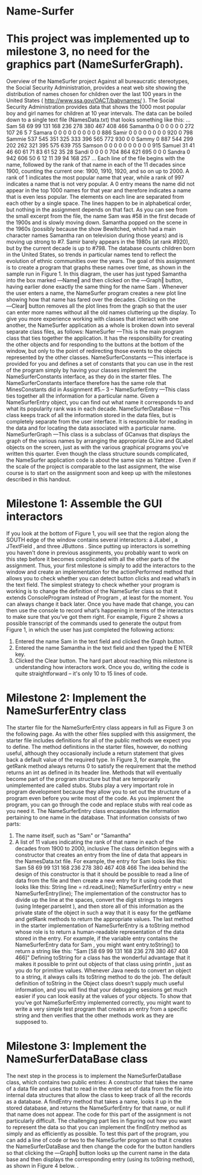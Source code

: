 # Name-Surfer

# This project was implemented up to milestone 3, no need for the graphics part (NameSurferGraph).

Overview of the NameSurfer project
Against all bureaucratic stereotypes, the Social Security Administration, provides a neat web site showing the distribution of names chosen for children over the last 100 years in the United States ( http://www.ssa.gov/OACT/babynames/ ). The Social Security Administration provides data that shows the 1000 most popular boy and girl names for children at 10 year intervals. The data can be boiled down to a single text file (NamesData.txt) that looks something like this:
...
         Sam 58 69 99 131 168 236 278 380 467 408 466
         Samantha 0 0 0 0 0 0 272 107 26 5 7
         Samara 0 0 0 0 0 0 0 0 0 0 886
         Samir 0 0 0 0 0 0 0 0 920 0 798
         Sammie 537 545 351 325 333 396 565 772 930 0 0
         Sammy 0 887 544 299 202 262 321 395 575 639 755
         Samson 0 0 0 0 0 0 0 0 0 0 915
         Samuel 31 41 46 60 61 71 83 61 52 35 28
Sandi 0 0 0 0 704 864 621 695 0 0 0 Sandra 0 942 606 50 6 12 11 39 94 168 257 ...
Each line of the file begins with the name, followed by the rank of that name in each of the 11 decades since 1900, counting the current one: 1900, 1910, 1920, and so on up to 2000. A rank of 1 indicates the most popular name that year, while a rank of 997 indicates a name that is not very popular. A 0 entry means the name did not appear in the top 1000 names for that year and therefore indicates a name that is even less popular. The elements on each line are separated from each other by a single space. The lines happen to be in alphabetical order, but nothing in the assignment depends on that fact. As you can see from the small excerpt from the file, the name Sam was #58 in the first decade of the 1900s and is slowly moving down. Samantha popped on the scene in the 1960s (possibly because the show Bewitched, which had a main character names Samantha ran on television during those years) and is moving up strong to #7. Samir barely appears in the 1980s (at rank #920), but by the current decade is up to #798. The database counts children born in the United States, so trends in particular names tend to reflect the evolution of ethnic communities over the years.
The goal of this assignment is to create a program that graphs these names over time, as shown in the sample run in Figure 1. In this diagram, the user has just typed Samantha into the box marked ―Name‖ and then clicked on the ―Graph‖ button, having earlier done exactly the same thing for the name Sam . Whenever the user enters a name, the NameSurfer program creates a new plot line showing how that name has fared over the decades. Clicking on the ―Clear‖ button removes all the plot lines from the graph so that the user can enter more names without all the old names cluttering up the display.
To give you more experience working with classes that interact with one another, the NameSurfer application as a whole is broken down into several separate class files, as follows:
NameSurfer —This is the main program class that ties together the application. It has the responsibility for creating the other objects and for responding to the buttons at the bottom of the window, but only to the point of redirecting those events to the objects represented by the other classes.
NameSurferConstants —This interface is provided for you and defines a set of constants that you can use in the rest of the program simply by having your classes implement the NameSurferConstants interface, as they do in the starter files. The NameSurferConstants interface therefore has the same role that MinesConstants did in Assignment #5.– 3 – NameSurferEntry —This class ties together all the information for a particular name. Given a NameSurferEntry object, you can find out what name it corresponds to and what its popularity rank was in each decade.
NameSurferDataBase —This class keeps track of all the information stored in the data files, but is completely separate from the user interface. It is responsible for reading in the data and for locating the data associated with a particular name.
NameSurferGraph —This class is a subclass of GCanvas that displays the graph of the various names by arranging the appropriate GLine and GLabel objects on the screen, just as with the various graphical programs you’ve written this quarter.
Even though the class structure sounds complicated, the NameSurfer application code is about the same size as Yahtzee . Even if the scale of the project is comparable to the last assignment, the wise course is to start on the assignment soon and keep up with the milestones described in this handout.

# Milestone 1: Assemble the GUI interactors
If you look at the bottom of Figure 1, you will see that the region along the SOUTH edge of the window contains several interactors: a JLabel , a JTextField , and three JButtons . Since putting up interactors is something you haven't done in previous assginments, you probably want to work on this step before it becomes complicated with all the other parts of the assignment. Thus, your first milestone is simply to add the interactors to the window and create an implementation for the actionPerformed method that allows you to check whether you can detect button clicks and read what’s in the text field.
The simplest strategy to check whether your program is working is to change the definition of the NameSurfer class so that it extends ConsoleProgram instead of Program , at least for the moment. You can always change it back later. Once you have made that change, you can then use the console to record what’s happening in terms of the interactors to make sure that you’ve got them right. For example, Figure 2 shows a possible transcript of the commands used to generate the output from Figure 1, in which the user has just completed the following actions:
1. Entered the name Sam in the text field and clicked the Graph button.
2. Entered the name Samantha in the text field and then typed the E NTER key.
3. Clicked the Clear button.
The hard part about reaching this milestone is understanding how interactors work. Once you do, writing the code is quite straightforward – it's only 10 to 15 lines of code.

# Milestone 2: Implement the NameSurferEntry class
The starter file for the NameSurferEntry class appears in full as Figure 3 on the following page. As with the other files supplied with this assignment, the starter file includes definitions for all of the public methods we expect you to define. The method definitions in the starter files, however, do nothing useful, although they occasionally include a return statement that gives back a default value of the required type. In Figure 3, for example, the getRank method always returns 0 to satisfy the requirement that the method returns an int as defined in its header line.
Methods that will eventually become part of the program structure but that are temporarily unimplemented are called stubs. Stubs play a very important role in program development because they allow you to set out the structure of a program even before you write most of the code. As you implement the program, you can go through the code and replace stubs with real code as you need it. The NameSurferEntry class encapsulates the information pertaining to one name in the database. That information consists of two parts:
1. The name itself, such as "Sam" or "Samantha"
2. A list of 11 values indicating the rank of that name in each of the decades from 1900 to 2000,
inclusive
The class definition begins with a constructor that creates an entry from the line of data that appears in the NamesData.txt file. For example, the entry for Sam looks like this:
         Sam 58 69 99 131 168 236 278 380 467 408 466
The idea behind the design of this constructor is that it should be possible to read a line of data from the file and then create a new entry for it using code that looks like this:
String line = rd.readLine();
NameSurferEntry entry = new NameSurferEntry(line);
The implementation of the constructor has to divide up the line at the spaces, convert the digit strings to integers (using Integer.parseInt ), and then store all of this information as the private state of the object in such a way that it is easy for the getName and getRank methods to return the appropriate values.
The last method in the starter implementation of NameSurferEntry is a toString method whose role is to return a human-readable representation of the data stored in the entry. For example, if the variable entry contains the NameSurferEntry data for Sam , you might want entry.toString() to return a string like this:
"Sam [58 69 99 131 168 236 278 380 467 408 466]"
Defining toString for a class has the wonderful advantage that it makes it possible to print out objects of that class using println , just as you do for primitive values. Whenever Java needs to convert an object to a string, it always calls its toString method to do the job. The default definition of toString in the Object class doesn’t supply much useful information, and you will find that your debugging sessions get much easier if you can look easily at the values of your objects.
To show that you’ve got NameSurferEntry implemented correctly, you might want to write a very simple test program that creates an entry from a specific string and then verifies that the other methods work as they are supposed to.

# Milestone 3: Implement the NameSurferDataBase class
The next step in the process is to implement the NameSurferDataBase class, which contains two public entries:
A constructor that takes the name of a data file and uses that to read in the entire set of data from the file into internal data structures that allow the class to keep track of all the records as a database.
A findEntry method that takes a name, looks it up in the stored database, and returns the NameSurferEntry for that name, or null if that name does not appear.
The code for this part of the assignment is not particularly difficult. The challenging part lies in figuring out how you want to represent the data so that you can implement the findEntry method as simply and as efficiently as possible.
To test this part of the program, you can add a line of code or two to the NameSurfer program so that it creates the NameSurferDataBase and then change the code for the button handlers so that clicking the ―Graph‖ button looks up the current name in the data base and then displays the corresponding entry (using its toString method), as shown in Figure 4 below.
.
 
